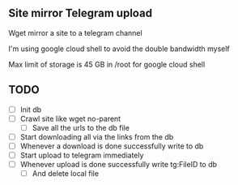 ## Site mirror Telegram upload

Wget mirror a site to a telegram channel

I'm using google cloud shell to avoid the double bandwidth myself

Max limit of storage is 45 GB in /root for google cloud shell

## TODO

- [ ] Init db
- [ ] Crawl site like wget no-parent
    - [ ] Save all the urls to the db file
- [ ] Start downloading all via the links from the db
- [ ] Whenever a download is done successfully write to db
- [ ] Start upload to telegram immediately
- [ ] Whenever upload is done successfully write tg:FileID to db
    - [ ] And delete local file
